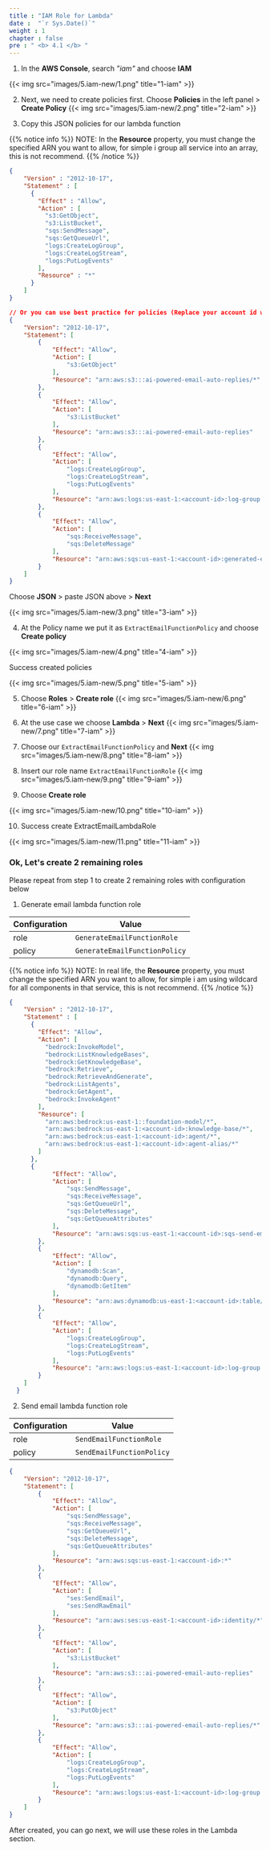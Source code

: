 ```yaml
---
title : "IAM Role for Lambda"
date :  "`r Sys.Date()`" 
weight : 1
chapter : false
pre : " <b> 4.1 </b> "
---
```


1. In the **AWS Console**, search *"iam"* and choose **IAM**

{{< img src="images/5.iam-new/1.png" title="1-iam" >}}

2. Next, we need to create policies first. Choose **Policies** in the left panel > **Create Policy**
{{< img src="images/5.iam-new/2.png" title="2-iam" >}}

3. Copy this JSON policies for our lambda function

{{% notice info %}}
NOTE: In the **Resource** property, you must change the specified ARN you want to allow, for simple i group all service into an array, this is not recommend.
{{% /notice %}}

```json
{
    "Version" : "2012-10-17",
    "Statement" : [
      {
        "Effect" : "Allow",
        "Action" : [
          "s3:GetObject",
          "s3:ListBucket",
          "sqs:SendMessage",
          "sqs:GetQueueUrl",
          "logs:CreateLogGroup",
          "logs:CreateLogStream",
          "logs:PutLogEvents"
        ],
        "Resource" : "*"
      }
    ]
}

// Or you can use best practice for policies (Replace your account id with <account-id>)
{
    "Version": "2012-10-17",
    "Statement": [
        {
            "Effect": "Allow",
            "Action": [
                "s3:GetObject"
            ],
            "Resource": "arn:aws:s3:::ai-powered-email-auto-replies/*"
        },
        {
            "Effect": "Allow",
            "Action": [
                "s3:ListBucket"
            ],
            "Resource": "arn:aws:s3:::ai-powered-email-auto-replies"
        },
        {
            "Effect": "Allow",
            "Action": [
                "logs:CreateLogGroup",
                "logs:CreateLogStream",
                "logs:PutLogEvents"
            ],
            "Resource": "arn:aws:logs:us-east-1:<account-id>:log-group:/aws/lambda/ExtractEmailLambda:*"
        },
        {
            "Effect": "Allow",
            "Action": [
                "sqs:ReceiveMessage",
                "sqs:DeleteMessage"
            ],
            "Resource": "arn:aws:sqs:us-east-1:<account-id>:generated-email-queue"
        }
    ]
}
```
Choose **JSON** > paste JSON above > **Next**

{{< img src="images/5.iam-new/3.png" title="3-iam" >}}

4. At the Policy name we put it as `ExtractEmailFunctionPolicy` and choose **Create policy**

{{< img src="images/5.iam-new/4.png" title="4-iam" >}}

Success created policies

{{< img src="images/5.iam-new/5.png" title="5-iam" >}}

5. Choose **Roles** > **Create role**
{{< img src="images/5.iam-new/6.png" title="6-iam" >}}

6. At the use case we choose **Lambda** > **Next**
{{< img src="images/5.iam-new/7.png" title="7-iam" >}}

7. Choose our `ExtractEmailFunctionPolicy` and **Next**
{{< img src="images/5.iam-new/8.png" title="8-iam" >}}

8. Insert our role name `ExtractEmailFunctionRole` 
{{< img src="images/5.iam-new/9.png" title="9-iam" >}}

9. Choose **Create role**

{{< img src="images/5.iam-new/10.png" title="10-iam" >}}

10. Success create ExtractEmailLambdaRole

{{< img src="images/5.iam-new/11.png" title="11-iam" >}}

### Ok, Let's create 2 remaining roles

Please repeat from step 1 to create 2 remaining roles with configuration below

1. Generate email lambda function role

| Configuration | Value                         |
| ------------- | ----------------------------- |
| role          | `GenerateEmailFunctionRole`   |
| policy        | `GenerateEmailFunctionPolicy` |

{{% notice info %}}
NOTE: In real life, the **Resource** property, you must change the specified ARN you want to allow, for simple i am using wildcard for all components in that service, this is not recommend.
{{% /notice %}}

```json
{
    "Version" : "2012-10-17",
    "Statement" : [
      {
        "Effect": "Allow",
        "Action": [
          "bedrock:InvokeModel",
          "bedrock:ListKnowledgeBases", 
          "bedrock:GetKnowledgeBase",
          "bedrock:Retrieve",
          "bedrock:RetrieveAndGenerate",
          "bedrock:ListAgents",
          "bedrock:GetAgent",
          "bedrock:InvokeAgent"
        ],
        "Resource": [
          "arn:aws:bedrock:us-east-1::foundation-model/*",
          "arn:aws:bedrock:us-east-1:<account-id>:knowledge-base/*",
          "arn:aws:bedrock:us-east-1:<account-id>:agent/*",
          "arn:aws:bedrock:us-east-1:<account-id>:agent-alias/*"
        ]
      },
      {
            "Effect": "Allow",
            "Action": [
                "sqs:SendMessage",
                "sqs:ReceiveMessage",
                "sqs:GetQueueUrl",
                "sqs:DeleteMessage",
                "sqs:GetQueueAttributes"
            ],
            "Resource": "arn:aws:sqs:us-east-1:<account-id>:sqs-send-email-to-customer-queue"
        },
        {
            "Effect": "Allow",
            "Action": [
                "dynamodb:Scan", 
                "dynamodb:Query",
                "dynamodb:GetItem"
            ],
            "Resource": "arn:aws:dynamodb:us-east-1:<account-id>:table/*"
        },
        {
            "Effect": "Allow",
            "Action": [
                "logs:CreateLogGroup",
                "logs:CreateLogStream",
                "logs:PutLogEvents"
            ],
            "Resource": "arn:aws:logs:us-east-1:<account-id>:log-group:/aws/lambda/GenerateEmailLambda:*"
        }
    ]
  }
```

2. Send email lambda function role

| Configuration | Value                     |
| ------------- | ------------------------- |
| role          | `SendEmailFunctionRole`   |
| policy        | `SendEmailFunctionPolicy` |

```json
{
    "Version": "2012-10-17",
    "Statement": [
        {
            "Effect": "Allow", 
            "Action": [
                "sqs:SendMessage",
                "sqs:ReceiveMessage",
                "sqs:GetQueueUrl",
                "sqs:DeleteMessage",
                "sqs:GetQueueAttributes"
            ],
            "Resource": "arn:aws:sqs:us-east-1:<account-id>:*"
        },
        {
            "Effect": "Allow",
            "Action": [
                "ses:SendEmail",
                "ses:SendRawEmail"
            ],
            "Resource": "arn:aws:ses:us-east-1:<account-id>:identity/*"
        },
        {
            "Effect": "Allow",
            "Action": [
                "s3:ListBucket"
            ],
            "Resource": "arn:aws:s3:::ai-powered-email-auto-replies"
        },
        {
            "Effect": "Allow",
            "Action": [
                "s3:PutObject"
            ],
            "Resource": "arn:aws:s3:::ai-powered-email-auto-replies/*"
        },
        {
            "Effect": "Allow",
            "Action": [
                "logs:CreateLogGroup",
                "logs:CreateLogStream",
                "logs:PutLogEvents"
            ],
            "Resource": "arn:aws:logs:us-east-1:<account-id>:log-group:/aws/lambda/GenerateEmailLambda:*"
        }
    ]
}
```

After created, you can go next, we will use these roles in the Lambda section.